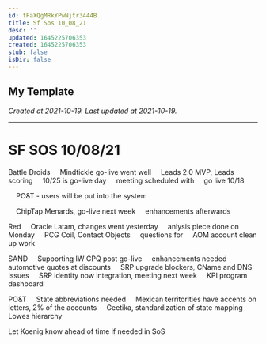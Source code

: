 ```yaml
---
id: fFaXQgMRkYPwNjtr3444B
title: Sf Sos 10_08_21
desc: ''
updated: 1645225706353
created: 1645225706353
stub: false
isDir: false
---
```

My Template
---

_Created at 2021-10-19._
_Last updated at 2021-10-19._




---

# SF SOS 10/08/21


Battle Droids
    Mindtickle go-live went well
    Leads 2.0 MVP, Leads scoring
    10/25 is go-live day
    meeting scheduled with
    go live 10/18

    PO&T - users will be put into the system

    ChipTap Menards, go-live next week
    enhancements afterwards

Red
    Oracle Latam, changes went yesterday
    anlysis piece done on Monday
    PCG Coil, Contact Objects
    questions for
    AOM account clean up work

SAND
    Supporting IW CPQ post go-live
    enhancements needed
    automotive quotes at discounts
    SRP upgrade blockers, CName and DNS issues
    SRP identity now integration, meeting next week
    KPI program dashboard

PO&T
    State abbreviations needed
    Mexican territorities have accents on letters, 2% of the accounts
    Geetika, standardization of state mapping
    Lowes hierarchy

Let Koenig know ahead of time if needed in SoS

